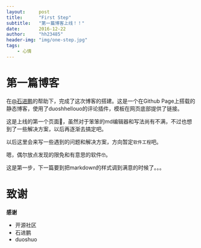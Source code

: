 ```yaml
---
layout:     post
title:      "First Step"
subtitle:   "第一篇博客上线！！"
date:       2016-12-22
author:     "hh23485"
header-img: "img/one-step.jpg"
tags:
    - 心情
---
```



# 第一篇博客

在[@石进鹏](http://shminjs.top)的帮助下，完成了这次博客的搭建。这是一个在Github Page上搭载的静态博客，使用了duoshhellouo的评论插件，模板在网页底部提供了链接。

这是上线的第一个页面🤣，虽然对于笨笨的md编辑器和写法尚有不满，不过也想到了一些解决方案，以后再逐渐去搞定吧。

以后这里会来写一些遇到的问题和解决方案，方向暂定`软件工程`吧。

嗯，偶尔放点发现的限免和有意思的软件🤓。

这是第一步，下一篇要到把markdown的样式调到满意的时候了。。。


# 致谢

**感谢**
- 开源社区
- 石进鹏
- duoshuo


